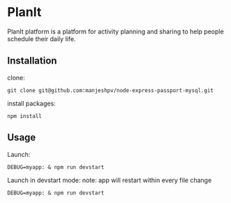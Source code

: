 # PlanIt
PlanIt platform is a platform for activity planning and sharing to help people schedule their daily life.



## Installation

clone:
```
git clone git@github.com:manjeshpv/node-express-passport-mysql.git
```

install packages:
```
npm install
```

## Usage

Launch:
```
DEBUG=myapp: & npm run devstart
```

Launch in devstart mode:
note: app will restart within every file change 
```
DEBUG=myapp: & npm run devstart
```
